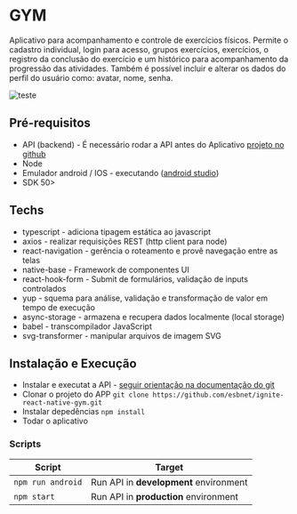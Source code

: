 # GYM

Aplicativo para acompanhamento e controle de exercícios físicos. Permite o cadastro individual, login para acesso, grupos exercícios, exercícios, o registro da conclusão do exercício e um histórico para acompanhamento da progressão das atividades. Também é possível incluir e alterar os dados do perfil do usuário como: avatar, nome, senha.

![teste](./assets/screens.gif)

## Pré-requisitos

- API (backend) - É necessário rodar a API antes do Aplicativo [projeto no github](https://github.com/esbnet/ignitegym-api)
- Node
- Emulador android / IOS - executando ([android studio](https://developer.android.com/studio?gclid=Cj0KCQiAnfmsBhDfARIsAM7MKi0NMYXKL6hLtgWwtj7-uVqfD5_B6W3nqQoZfSbb11Pemxk4jTmLaAkaAuCGEALw_wcB&gclsrc=aw.ds&hl=pt-br))
- SDK 50>

## Techs

- typescript - adiciona tipagem estática ao javascript
- axios - realizar requisições REST (http client para node)
- react-navigation - gerência o roteamento e provê navegação entre as telas
- native-base - Framework de componentes UI
- react-hook-form - Submit de formulários, validação de inputs controlados
- yup - squema para análise, validação e transformação de valor em tempo de execução
- async-storage - armazena e recupera dados localmente (local storage)
- babel - transcompilador JavaScript 
- svg-transformer - manipular arquivos de imagem SVG

## Instalação e Execução

- Instalar e executat a API - [seguir orientação na documentação do git](https://github.com/esbnet/ignitegym-api)
- Clonar o projeto do APP
  `git clone https://github.com/esbnet/ignite-react-native-gym.git `
- Instalar depedências
  `npm install`
- Todar o aplicativo

### Scripts

|                    Script | Target                                             |
| ------------------------- | -------------------------------------------------- |
|                    `npm run android` | Run API in **development** environment      |
|                    `npm start` | Run API in **production** environment         |
